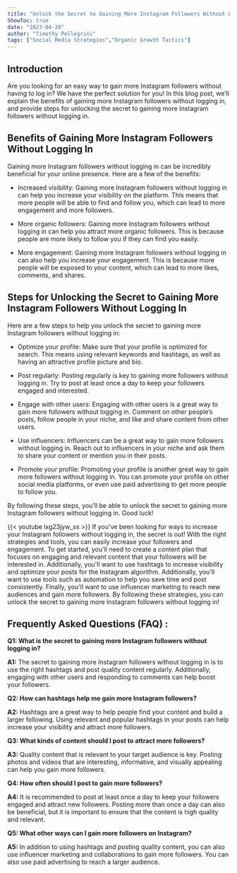 ```yaml
---
title: "Unlock the Secret to Gaining More Instagram Followers Without Logging In!"
ShowToc: true 
date: "2023-04-20"
author: "Timothy Pellegrini" 
tags: ["Social Media Strategies","Organic Growth Tactics"]
---
```

## Introduction

Are you looking for an easy way to gain more Instagram followers without having to log in? We have the perfect solution for you! In this blog post, we’ll explain the benefits of gaining more Instagram followers without logging in, and provide steps for unlocking the secret to gaining more Instagram followers without logging in. 

## Benefits of Gaining More Instagram Followers Without Logging In

Gaining more Instagram followers without logging in can be incredibly beneficial for your online presence. Here are a few of the benefits: 

- Increased visibility: Gaining more Instagram followers without logging in can help you increase your visibility on the platform. This means that more people will be able to find and follow you, which can lead to more engagement and more followers. 

- More organic followers: Gaining more Instagram followers without logging in can help you attract more organic followers. This is because people are more likely to follow you if they can find you easily. 

- More engagement: Gaining more Instagram followers without logging in can also help you increase your engagement. This is because more people will be exposed to your content, which can lead to more likes, comments, and shares. 

## Steps for Unlocking the Secret to Gaining More Instagram Followers Without Logging In

Here are a few steps to help you unlock the secret to gaining more Instagram followers without logging in: 

- Optimize your profile: Make sure that your profile is optimized for search. This means using relevant keywords and hashtags, as well as having an attractive profile picture and bio. 

- Post regularly: Posting regularly is key to gaining more followers without logging in. Try to post at least once a day to keep your followers engaged and interested. 

- Engage with other users: Engaging with other users is a great way to gain more followers without logging in. Comment on other people’s posts, follow people in your niche, and like and share content from other users. 

- Use influencers: Influencers can be a great way to gain more followers without logging in. Reach out to influencers in your niche and ask them to share your content or mention you in their posts. 

- Promote your profile: Promoting your profile is another great way to gain more followers without logging in. You can promote your profile on other social media platforms, or even use paid advertising to get more people to follow you. 

By following these steps, you’ll be able to unlock the secret to gaining more Instagram followers without logging in. Good luck!

{{< youtube lxg23jyw_ss >}} 
If you've been looking for ways to increase your Instagram followers without logging in, the secret is out! With the right strategies and tools, you can easily increase your followers and engagement. To get started, you'll need to create a content plan that focuses on engaging and relevant content that your followers will be interested in. Additionally, you'll want to use hashtags to increase visibility and optimize your posts for the Instagram algorithm. Additionally, you'll want to use tools such as automation to help you save time and post consistently. Finally, you'll want to use influencer marketing to reach new audiences and gain more followers. By following these strategies, you can unlock the secret to gaining more Instagram followers without logging in!

## Frequently Asked Questions (FAQ) :
**Q1: What is the secret to gaining more Instagram followers without logging in?**

**A1:** The secret to gaining more Instagram followers without logging in is to use the right hashtags and post quality content regularly. Additionally, engaging with other users and responding to comments can help boost your followers.

**Q2: How can hashtags help me gain more Instagram followers?**

**A2:** Hashtags are a great way to help people find your content and build a larger following. Using relevant and popular hashtags in your posts can help increase your visibility and attract more followers.

**Q3: What kinds of content should I post to attract more followers?**

**A3:** Quality content that is relevant to your target audience is key. Posting photos and videos that are interesting, informative, and visually appealing can help you gain more followers.

**Q4: How often should I post to gain more followers?**

**A4:** It is recommended to post at least once a day to keep your followers engaged and attract new followers. Posting more than once a day can also be beneficial, but it is important to ensure that the content is high quality and relevant.

**Q5: What other ways can I gain more followers on Instagram?**

**A5:** In addition to using hashtags and posting quality content, you can also use influencer marketing and collaborations to gain more followers. You can also use paid advertising to reach a larger audience.


